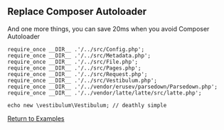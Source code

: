 <!--
title: Replace Composer Autoloader
-->

## Replace Composer Autoloader

And one more things, you can save 20ms when you avoid Composer Autoloader

    require_once __DIR__ .'/../src/Config.php';
    require_once __DIR__ .'/../src/Metadata.php';
    require_once __DIR__ .'/../src/File.php';
    require_once __DIR__ .'/../src/Pages.php';
    require_once __DIR__ .'/../src/Request.php';
    require_once __DIR__ .'/../src/Vestibulum.php';
    require_once __DIR__ .'/../vendor/erusev/parsedown/Parsedown.php';
    require_once __DIR__ .'/../vendor/latte/latte/src/latte.php';

    echo new \vestibulum\Vestibulum; // deathly simple

<a href="/examples" class="btn btn-primary">Return to Examples</a>